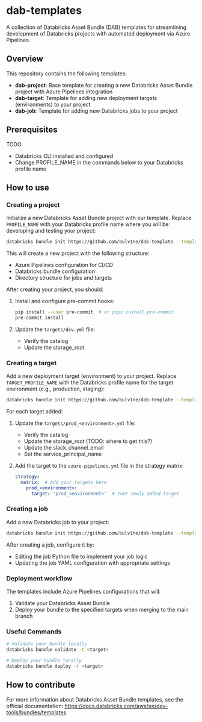# dab-templates

A collection of Databricks Asset Bundle (DAB) templates for streamlining development of Databricks projects with automated deployment via Azure Pipelines.

## Overview

This repository contains the following templates:

- **dab-project**: Base template for creating a new Databricks Asset Bundle project with Azure Pipelines integration
- **dab-target**: Template for adding new deployment targets (environments) to your project
- **dab-job**: Template for adding new Databricks jobs to your project

## Prerequisites

TODO
- Databricks CLI installed and configured
- Change PROFILE_NAME in the commands below to your Databricks profile name

## How to use

### Creating a project

Initialize a new Databricks Asset Bundle project with our template.
Replace `PROFILE_NAME` with your Databricks profile name where you will be developing and testing your project:

```sh
databricks bundle init https://github.com/bulv1ne/dab-template --template-dir dab-project --profile PROFILE_NAME
```

This will create a new project with the following structure:
- Azure Pipelines configuration for CI/CD
- Databricks bundle configuration
- Directory structure for jobs and targets

After creating your project, you should:
1. Install and configure pre-commit hooks:
   ```sh
   pip install --user pre-commit  # or pipx install pre-commit
   pre-commit install
   ```

2. Update the `targets/dev.yml` file:
   - Verify the catalog
   - Update the storage_root

### Creating a target

Add a new deployment target (environment) to your project.
Replace `TARGET_PROFILE_NAME` with the Databricks profile name for the target environment (e.g., production, staging):

```sh
databricks bundle init https://github.com/bulv1ne/dab-template --template-dir dab-target --profile TARGET_PROFILE_NAME
```

For each target added:

1. Update the `targets/prod_<environment>.yml` file:
   - Verify the catalog
   - Update the storage_root (TODO: where to get this?)
   - Update the slack_channel_email
   - Set the service_principal_name

2. Add the target to the `azure-pipelines.yml` file in the strategy matrix:
   ```yaml
   strategy:
     matrix:  # Add your targets here
       prod_<environment>:
         target: 'prod_<environment>'  # Your newly added target
   ```

### Creating a job

Add a new Databricks job to your project:

```sh
databricks bundle init https://github.com/bulv1ne/dab-template --template-dir dab-job --profile PROFILE_NAME
```

After creating a job, configure it by:
- Editing the job Python file to implement your job logic
- Updating the job YAML configuration with appropriate settings

### Deployment workflow

The templates include Azure Pipelines configurations that will:
1. Validate your Databricks Asset Bundle
2. Deploy your bundle to the specified targets when merging to the main branch

### Useful Commands

```sh
# Validate your bundle locally
databricks bundle validate -t <target>

# Deploy your bundle locally
databricks bundle deploy -t <target>
```

## How to contribute

For more information about Databricks Asset Bundle templates, see the official documentation:
https://docs.databricks.com/aws/en/dev-tools/bundles/templates
